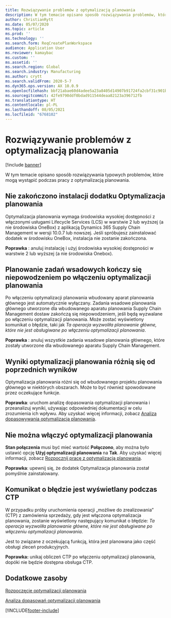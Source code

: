 ```yaml
---
title: Rozwiązywanie problemów z optymalizacją planowania
description: W tym temacie opisano sposób rozwiązywania problemów, które mogą wystąpić podczas pracy z optymalizacją planowania.
author: ChristianRytt
ms.date: 05/07/2020
ms.topic: article
ms.prod: ''
ms.technology: ''
ms.search.form: ReqCreatePlanWorkspace
audience: Application User
ms.reviewer: kamaybac
ms.custom: ''
ms.assetid: ''
ms.search.region: Global
ms.search.industry: Manufacturing
ms.author: crytt
ms.search.validFrom: 2020-5-7
ms.dyn365.ops.version: AX 10.0.9
ms.openlocfilehash: bbf21abae60d4adee5a23a8405d14907b91724fa2cbf31c901bb46c589b2ea49
ms.sourcegitcommit: 42fe9790ddf0bdad911544deaa82123a396712fb
ms.translationtype: HT
ms.contentlocale: pl-PL
ms.lasthandoff: 08/05/2021
ms.locfileid: "6768102"
---
```

# <a name="troubleshoot-planning-optimization"></a>Rozwiązywanie problemów z optymalizacją planowania 

[!include [banner](../../includes/banner.md)]

W tym temacie opisano sposób rozwiązywania typowych problemów, które mogą wystąpić podczas pracy z optymalizacją planowania.

## <a name="installation-of-the-planning-optimization-add-in-doesnt-complete"></a>Nie zakończono instalacji dodatku Optymalizacja planowania

Optymalizacja planowania wymaga środowiska wysokiej dostępności z włączonymi usługami Lifecycle Services (LCS) w warstwie 2 lub wyższej (a nie środowiska OneBox) z aplikacją Dynamics 365 Supply Chain Management w wersji 10.0.7 lub nowszej. Jeśli spróbujesz zainstalować dodatek w środowisku OneBox, instalacja nie zostanie zakończona.

**Poprawka** : anuluj instalację i użyj środowiska wysokiej dostępności w warstwie 2 lub wyższej (a nie środowiska Onebox).

## <a name="planning-of-batch-jobs-fails-when-planning-optimization-is-enabled"></a>Planowanie zadań wsadowych kończy się niepowodzeniem po włączeniu optymalizacji planowania

Po włączeniu optymalizacji planowania wbudowany aparat planowania głównego jest automatycznie wyłączany. Zadania wsadowe planowania głównego utworzone dla wbudowanego aparatu planowania Supply Chain Management dostaw zakończą się niepowodzeniem, jeśli będą wyzwalane po włączeniu optymalizacji planowania. Może zostać wyświetlony komunikat o błędzie, taki jak *Ta operacja wyzwoliła planowanie główne, które nie jest obsługiwane po włączeniu optymalizacji planowania*.

**Poprawka** : anuluj wszystkie zadania wsadowe planowania głównego, które zostały utworzone dla wbudowanego aparatu Supply Chain Management.

## <a name="planning-optimization-results-are-different-from-earlier-results"></a>Wyniki optymalizacji planowania różnią się od poprzednich wyników

Optymalizacja planowania różni się od wbudowanego projektu planowania głównego w niektórych obszarach. Może to być również spowodowane przez oczekujące funkcje.

**Poprawka**: uruchom analizę dopasowania optymalizacji planowania i przeanalizuj wyniki, używając odpowiedniej dokumentacji w celu zrozumienia ich wpływu. Aby uzyskać więcej informacji, zobacz [Analiza dopasowywania optymalizacją planowania](planning-optimization-fit-analysis.md).

## <a name="cant-enable-planning-optimization"></a>Nie można włączyć optymalizacji planowania

**Stan połączenia** musi być mieć wartość **Połączono**, aby można było ustawić opcję **Użyj optymalizacji planowania** na **Tak**. Aby uzyskać więcej informacji, zobacz [Rozpocznij pracę z optymalizacją planowania](get-started.md).

**Poprawka**: upewnij się, że dodatek Optymalizacja planowania został pomyślnie zainstalowany.

## <a name="error-message-is-shown-during-ctp"></a>Komunikat o błędzie jest wyświetlany podczas CTP

W przypadku próby uruchomienia operacji „możliwe do zrealizowania” (CTP) z zamówienia sprzedaży, gdy jest włączona optymalizacja planowania, zostanie wyświetlony następujący komunikat o błędzie: *Ta operacja wyzwoliła planowanie główne, które nie jest obsługiwane po włączeniu optymalizacji planowania*.

Jest to związane z oczekującą funkcją, która jest planowana jako część obsługi zleceń produkcyjnych.

**Poprawka:** unikaj obliczeń CTP po włączeniu optymalizacji planowania, dopóki nie będzie dostępna obsługa CTP.

## <a name="additional-resources"></a>Dodatkowe zasoby

[Rozpoczęcie optymalizacji planowania](get-started.md)

[Analiza dopasowań optymalizacji planowania](planning-optimization-fit-analysis.md)


[!INCLUDE[footer-include](../../../includes/footer-banner.md)]